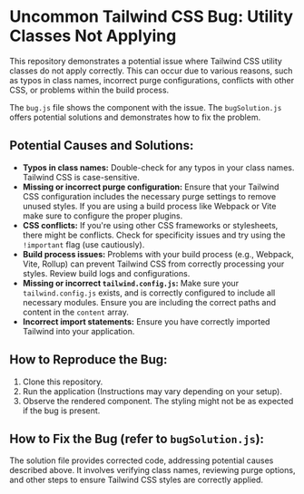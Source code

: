 # Uncommon Tailwind CSS Bug: Utility Classes Not Applying

This repository demonstrates a potential issue where Tailwind CSS utility classes do not apply correctly. This can occur due to various reasons, such as typos in class names, incorrect purge configurations, conflicts with other CSS, or problems within the build process. 

The `bug.js` file shows the component with the issue. The `bugSolution.js` offers potential solutions and demonstrates how to fix the problem.

## Potential Causes and Solutions:

* **Typos in class names:** Double-check for any typos in your class names. Tailwind CSS is case-sensitive.
* **Missing or incorrect purge configuration:** Ensure that your Tailwind CSS configuration includes the necessary purge settings to remove unused styles.  If you are using a build process like Webpack or Vite make sure to configure the proper plugins.
* **CSS conflicts:** If you're using other CSS frameworks or stylesheets, there might be conflicts. Check for specificity issues and try using the `!important` flag (use cautiously).
* **Build process issues:**  Problems with your build process (e.g., Webpack, Vite, Rollup) can prevent Tailwind CSS from correctly processing your styles. Review build logs and configurations.
* **Missing or incorrect `tailwind.config.js`:** Make sure your `tailwind.config.js` exists, and is correctly configured to include all necessary modules.  Ensure you are including the correct paths and content in the `content` array.
* **Incorrect import statements:**  Ensure you have correctly imported Tailwind into your application.

## How to Reproduce the Bug:

1. Clone this repository.
2. Run the application (Instructions may vary depending on your setup).
3. Observe the rendered component. The styling might not be as expected if the bug is present. 

## How to Fix the Bug (refer to `bugSolution.js`):

The solution file provides corrected code, addressing potential causes described above.  It involves verifying class names, reviewing purge options, and other steps to ensure Tailwind CSS styles are correctly applied.